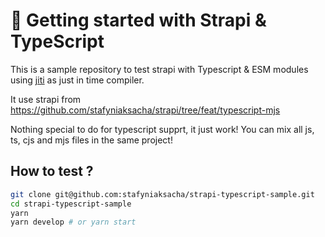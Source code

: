 # 🚀 Getting started with Strapi & TypeScript

This is a sample repository to test strapi with Typescript & ESM modules using [jiti](https://github.com/unjs/jiti#readme) as just in time compiler.

It use strapi from https://github.com/stafyniaksacha/strapi/tree/feat/typescript-mjs

Nothing special to do for typescript supprt, it just work! You can mix all js, ts, cjs and mjs files in the same project!

## How to test ?

```bash
git clone git@github.com:stafyniaksacha/strapi-typescript-sample.git
cd strapi-typescript-sample
yarn
yarn develop # or yarn start
```